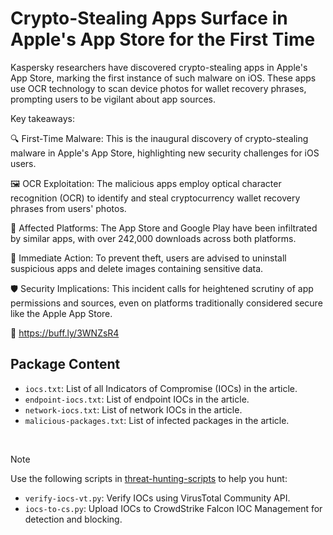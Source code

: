 # Crypto-Stealing Apps Surface in Apple's App Store for the First Time

Kaspersky researchers have discovered crypto-stealing apps in Apple's App Store, marking the first instance of such malware on iOS. These apps use OCR technology to scan device photos for wallet recovery phrases, prompting users to be vigilant about app sources.

Key takeaways:

🔍 First-Time Malware: This is the inaugural discovery of crypto-stealing malware in Apple's App Store, highlighting new security challenges for iOS users.

🖼️ OCR Exploitation: The malicious apps employ optical character recognition (OCR) to identify and steal cryptocurrency wallet recovery phrases from users' photos.

📲 Affected Platforms: The App Store and Google Play have been infiltrated by similar apps, with over 242,000 downloads across both platforms.

🚨 Immediate Action: To prevent theft, users are advised to uninstall suspicious apps and delete images containing sensitive data.

🛡️ Security Implications: This incident calls for heightened scrutiny of app permissions and sources, even on platforms traditionally considered secure like the Apple App Store.

🔗 https://buff.ly/3WNZsR4

## Package Content

- `iocs.txt`: List of all Indicators of Compromise (IOCs) in the article.
- `endpoint-iocs.txt`: List of endpoint IOCs in the article.
- `network-iocs.txt`: List of network IOCs in the article.
- `malicious-packages.txt`: List of infected packages in the article.

<br>

> [!NOTE]
> Use the following scripts in [threat-hunting-scripts](../../threat-hunting-scripts/) to help you hunt:
>
> - `verify-iocs-vt.py`: Verify IOCs using VirusTotal Community API.
> - `iocs-to-cs.py`: Upload IOCs to CrowdStrike Falcon IOC Management for detection and blocking.
